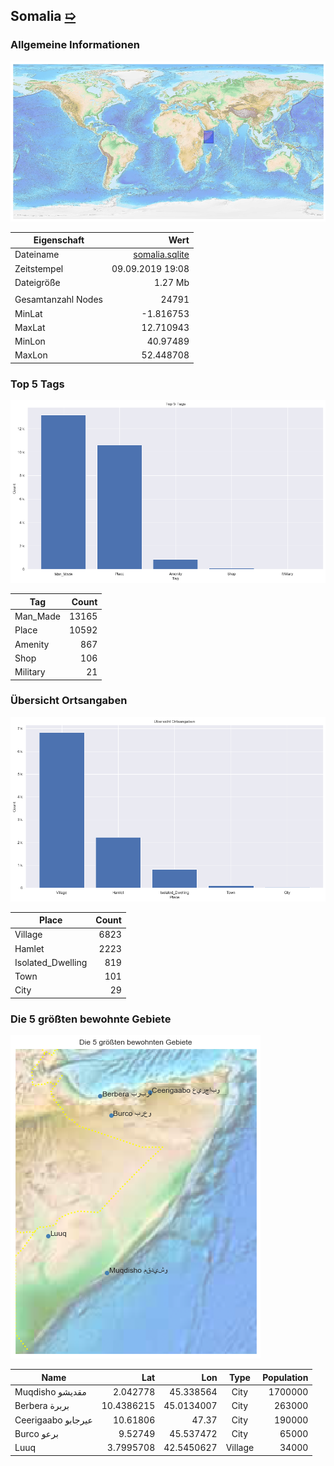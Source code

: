 ## Somalia [&#10159;](somalia.sqlite)

### Allgemeine Informationen

![Overview](./Images/somalia_overview.png)

|Eigenschaft|Wert|
|-|-:|
Dateiname|[somalia.sqlite](somalia.sqlite)|
Zeitstempel|09.09.2019 19:08|
Dateigr&ouml;&szlig;e|1.27 Mb|
|||
Gesamtanzahl Nodes|24791|
|MinLat|-1.816753|
|MaxLat|12.710943|
|MinLon|40.97489|
|MaxLon|52.448708|

### Top 5 Tags

![Tags](./Images/somalia_tags.png)

|Tag|Count|
|-|-:|
|Man_Made|13165|
|Place|10592|
|Amenity|867|
|Shop|106|
|Military|21|

### &Uuml;bersicht Ortsangaben

![Places](./Images/somalia_places.png)

|Place|Count|
|-|-:|
|Village|6823|
|Hamlet|2223|
|Isolated_Dwelling|819|
|Town|101|
|City|29|

### Die 5 gr&ouml;&szlig;ten bewohnte Gebiete

![Places](./Images/somalia_topplaces.png)

|Name|Lat|Lon|Type|Population|
|----|--:|--:|:--:|---------:|
|Muqdisho مقديشو|2.042778|45.338564|City|1700000|
|Berbera بربرة|10.4386215|45.0134007|City|263000|
|Ceerigaabo عيرجابو|10.61806|47.37|City|190000|
|Burco برعو|9.52749|45.537472|City|65000|
|Luuq|3.7995708|42.5450627|Village|34000|

